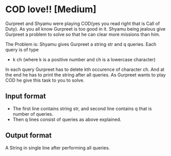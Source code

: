 # COD love!! [Medium]

Gurpreet and Shyamu were playing COD(yes you read right that is Call of Duty). As you all know Gurpreet is too good in it. Shyamu being jealous give Gurpreet a problem to solve so that he can clear more missions than him.

The Problem is: Shyamu gives Gurpreet a string str and q queries.
Each query is of type

- k ch (where k is a positive number and ch is a lowercase character)

In each query Gurpreet has to delete kth occurence of character ch. And at the end he has to print the string after all queries. As Gurpreet wants to play COD he give this task to you to solve.

## Input format

- The first line contains string str, and second line contains q that is number of queries.
- Then q lines consist of queries as above explained.

## Output format

A String in single line after performing all queries.
